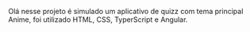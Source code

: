 Olá nesse projeto é simulado um aplicativo de quizz com tema principal Anime, foi utilizado HTML, CSS, TyperScript e Angular.